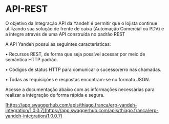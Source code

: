 # API-REST

O objetivo da Integração API da Yandeh é permitir que o lojista continue utilizando sua solução de frente de caixa \(Automação Comercial ou PDV\) e a integre através de uma API construída no padrão REST

A API Yandeh possui as seguintes características:

 • Recursos REST, de forma que seja possível acessar por meio de semântica HTTP padrão.

• Códigos de status HTTP para comunicar o sucesso/erro nas chamadas.

• Todas as requisições e respostas encontram-se no formato JSON.

Acesse a documentação abaixo com as informações necessárias para realizar a integração de forma rápida e segura.

​[https://app.swaggerhub.com/apis/thiago.franca/erp-yandeh-integration/1.0.0.7](https://app.swaggerhub.com/apis/thiago.franca/erp-yandeh-integration/1.0.0.7)

